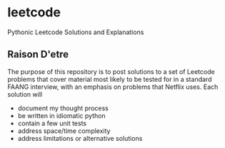 # leetcode
Pythonic Leetcode Solutions and Explanations

## Raison D'etre
The purpose of this repository is to post solutions to a set of Leetcode problems that cover material most likely to be tested for in a standard FAANG interview, with an emphasis on problems that Netflix uses. Each solution will
- document my thought process
- be written in idiomatic python
- contain a few unit tests
- address space/time complexity
- address limitations or alternative solutions

  

